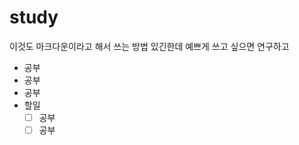 # study

이것도 마크다운이라고 해서 쓰는 방법 있긴한데 예쁘게 쓰고 싶으면 연구하고 
 - 공부
 - 공부
 - 공부
 - 할일 
    - [ ] 공부
    - [ ] 공부
